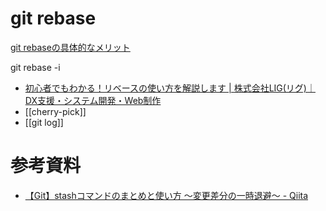 
# git rebase
[git rebaseの具体的なメリット](https://zenn.dev/tana0102/articles/475d8952933af6#%EF%BC%88%E3%81%8A%E3%81%BE%E3%81%91%EF%BC%89interactive(%E3%82%A4%E3%83%B3%E3%82%BF%E3%83%A9%E3%82%AF%E3%83%86%E3%82%A3%E3%83%96)%E3%83%A2%E3%83%BC%E3%83%89)

 git rebase -i
- [初心者でもわかる！リベースの使い方を解説します | 株式会社LIG(リグ)｜DX支援・システム開発・Web制作](https://liginc.co.jp/web/tool/79390)
- [[cherry-pick]]
- [[git log]]

# 参考資料
- [【Git】stashコマンドのまとめと使い方 〜変更差分の一時退避〜 - Qiita](https://qiita.com/nakaji0210/items/330f6dcb361da074c2c0)